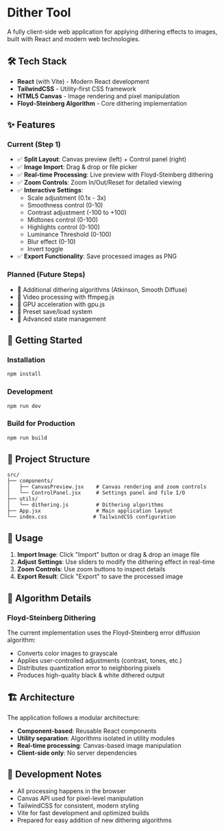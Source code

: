 # Dither Tool

A fully client-side web application for applying dithering effects to images, built with React and modern web technologies.

## 🛠 Tech Stack

- **React** (with Vite) - Modern React development
- **TailwindCSS** - Utility-first CSS framework
- **HTML5 Canvas** - Image rendering and pixel manipulation
- **Floyd-Steinberg Algorithm** - Core dithering implementation

## ✨ Features

### Current (Step 1)
- ✅ **Split Layout**: Canvas preview (left) + Control panel (right)
- ✅ **Image Import**: Drag & drop or file picker
- ✅ **Real-time Processing**: Live preview with Floyd-Steinberg dithering
- ✅ **Zoom Controls**: Zoom In/Out/Reset for detailed viewing
- ✅ **Interactive Settings**:
  - Scale adjustment (0.1x - 3x)
  - Smoothness control (0-10)  
  - Contrast adjustment (-100 to +100)
  - Midtones control (0-100)
  - Highlights control (0-100)
  - Luminance Threshold (0-100)
  - Blur effect (0-10)
  - Invert toggle
- ✅ **Export Functionality**: Save processed images as PNG

### Planned (Future Steps)
- 🔄 Additional dithering algorithms (Atkinson, Smooth Diffuse)
- 🔄 Video processing with ffmpeg.js
- 🔄 GPU acceleration with gpu.js
- 🔄 Preset save/load system
- 🔄 Advanced state management

## 🚀 Getting Started

### Installation
```bash
npm install
```

### Development
```bash
npm run dev
```

### Build for Production
```bash
npm run build
```

## 📁 Project Structure

```
src/
├── components/
│   ├── CanvasPreview.jsx    # Canvas rendering and zoom controls
│   └── ControlPanel.jsx     # Settings panel and file I/O
├── utils/
│   └── dithering.js         # Dithering algorithms
├── App.jsx                  # Main application layout
└── index.css               # TailwindCSS configuration
```

## 🎨 Usage

1. **Import Image**: Click "Import" button or drag & drop an image file
2. **Adjust Settings**: Use sliders to modify the dithering effect in real-time
3. **Zoom Controls**: Use zoom buttons to inspect details
4. **Export Result**: Click "Export" to save the processed image

## 🔧 Algorithm Details

### Floyd-Steinberg Dithering
The current implementation uses the Floyd-Steinberg error diffusion algorithm:
- Converts color images to grayscale
- Applies user-controlled adjustments (contrast, tones, etc.)
- Distributes quantization error to neighboring pixels
- Produces high-quality black & white dithered output

## 🏗 Architecture

The application follows a modular architecture:
- **Component-based**: Reusable React components
- **Utility separation**: Algorithms isolated in utility modules
- **Real-time processing**: Canvas-based image manipulation
- **Client-side only**: No server dependencies

## 📝 Development Notes

- All processing happens in the browser
- Canvas API used for pixel-level manipulation
- TailwindCSS for consistent, modern styling
- Vite for fast development and optimized builds
- Prepared for easy addition of new dithering algorithms
